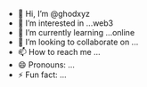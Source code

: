 - 👋 Hi, I’m @ghodxyz
- 👀 I’m interested in ...web3
- 🌱 I’m currently learning ...online
- 💞️ I’m looking to collaborate on ...
- 📫 How to reach me ...
- 😄 Pronouns: ...
- ⚡ Fun fact: ...

<!---
ghodxyz/ghodxyz is a ✨ special ✨ repository because its `README.md` (this file) appears on your GitHub profile.
You can click the Preview link to take a look at your changes.
--->
